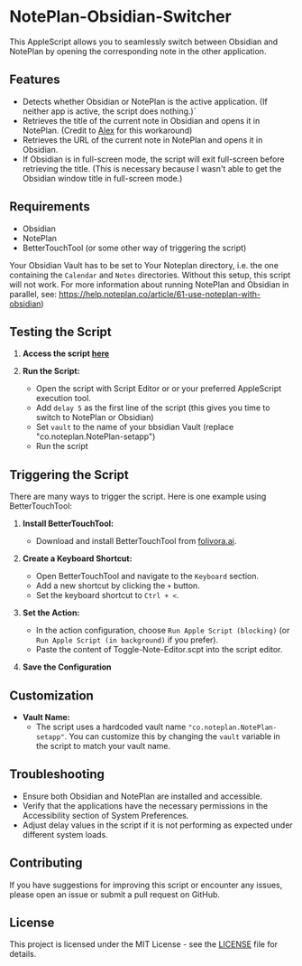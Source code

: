 # NotePlan-Obsidian-Switcher
This AppleScript allows you to seamlessly switch between Obsidian and NotePlan by opening the corresponding note in the other application. 

## Features

- Detects whether Obsidian or NotePlan is the active application. (If neither app is active, the script does nothing.)´
- Retrieves the title of the current note in Obsidian and opens it in NotePlan. (Credit to [Alex](https://alexwlchan.net/2023/obsidian-open-note/) for this workaround) 
- Retrieves the URL of the current note in NotePlan and opens it in Obsidian.
- If Obsidian is in full-screen mode, the script will exit full-screen before retrieving the title. (This is necessary because I wasn't able to get the Obsidian window title in full-screen mode.)

## Requirements

- Obsidian
- NotePlan
- BetterTouchTool (or some other way of triggering the script)

Your Obsidian Vault has to be set to Your Noteplan directory, i.e. the one containing the `Calendar` and `Notes` directories. Without this setup, this script will not work. For more information about running NotePlan and Obsidian in parallel, see: https://help.noteplan.co/article/61-use-noteplan-with-obsidian)

## Testing the Script

1. **Access the script [here](https://github.com/tophee/Note-Editor-Switcher/blob/main/Toggle-Note-Editor.scpt)**

2. **Run the Script:**
   - Open the script with Script Editor or or your preferred AppleScript execution tool.
   - Add `delay 5` as the first line of the script (this gives you time to switch to NotePlan or Obsidian)
   - Set `vault` to the name of your bbsidian Vault (replace "co.noteplan.NotePlan-setapp")
   - Run the script 

## Triggering the Script

There are many ways to trigger the script. Here is one example using BetterTouchTool:

1. **Install BetterTouchTool:**
   - Download and install BetterTouchTool from [folivora.ai](https://folivora.ai/).

2. **Create a Keyboard Shortcut:**
   - Open BetterTouchTool and navigate to the `Keyboard` section.
   - Add a new shortcut by clicking the `+` button.
   - Set the keyboard shortcut to `Ctrl + <`.

3. **Set the Action:**
   - In the action configuration, choose `Run Apple Script (blocking)` (or `Run Apple Script (in background)` if you prefer).
   - Paste the content of Toggle-Note-Editor.scpt into the script editor.

4. **Save the Configuration**

## Customization

- **Vault Name:**
  - The script uses a hardcoded vault name `"co.noteplan.NotePlan-setapp"`. You can customize this by changing the `vault` variable in the script to match your vault name.

## Troubleshooting

- Ensure both Obsidian and NotePlan are installed and accessible.
- Verify that the applications have the necessary permissions in the Accessibility section of System Preferences.
- Adjust delay values in the script if it is not performing as expected under different system loads.

## Contributing

If you have suggestions for improving this script or encounter any issues, please open an issue or submit a pull request on GitHub.

## License

This project is licensed under the MIT License - see the [LICENSE](LICENSE) file for details.
